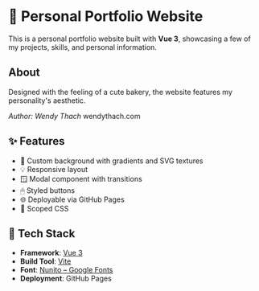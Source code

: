 # 🌸 Personal Portfolio Website

This is a personal portfolio website built with **Vue 3**, showcasing a few of my projects, skills, and personal information.

## About
Designed with the feeling of a cute bakery, the website features my personality's aesthetic.

*Author: Wendy Thach*
wendythach.com

## ✨ Features

- 🎨 Custom background with gradients and SVG textures
- 💡 Responsive layout
- 🪟 Modal component with transitions
- 🖱 Styled buttons
- 🌐 Deployable via GitHub Pages
- 💅 Scoped CSS

## 🧱 Tech Stack

- **Framework**: [Vue 3](https://vuejs.org/)
- **Build Tool**: [Vite](https://vitejs.dev/)
- **Font**: [Nunito – Google Fonts](https://fonts.google.com/specimen/Nunito)
- **Deployment**: GitHub Pages
